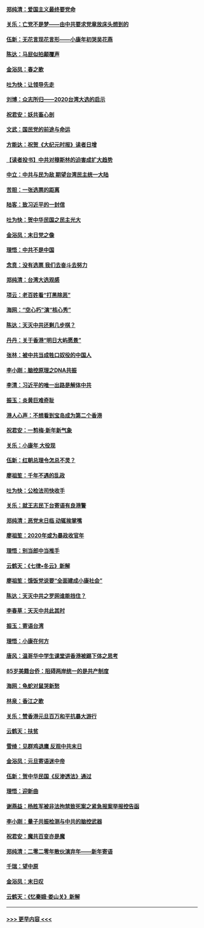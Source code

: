 #### [郑纯清：爱国主义最终要党命](../pages/nsc993/n11802197.md?t=01190555) 
#### [关乐：亡党不是梦——由中共要求党章放床头想到的](../pages/nsc993/n11802156.md?t=01190555) 
#### [伍新：无花言现花言形——小康年初哭吴花燕](../pages/nsc993/n11800044.md?t=01190555) 
#### [陈达：马屁似拍颠覆声](../pages/nsc993/n11800010.md?t=01190555) 
#### [金浴凤：春之歌](../pages/nsc993/n11797687.md?t=01190555) 
#### [吐为快：让领导先走](../pages/nsc993/n11797512.md?t=01190555) 
#### [刘博：众志所归——2020台湾大选的启示](../pages/nsc993/n11796878.md?t=01190555) 
#### [祝君安：妖共畜心剖](../pages/nsc993/n11794273.md?t=01190555) 
#### [文武：国民党的前途与命运](../pages/nsc993/n11794198.md?t=01190555) 
#### [方能达：祝贺《大纪元时报》读者日增](../pages/nsc993/n11793807.md?t=01190555) 
#### [【读者投书】中共对穆斯林的迫害成扩大趋势](../pages/nsc993/n11791371.md?t=01190555) 
#### [中立：中共与民为敌 期望台湾民主统一大陆](../pages/nsc993/n11790392.md?t=01190555) 
#### [苦胆：一张选票的距离](../pages/nsc993/n11788914.md?t=01190555) 
#### [陆客：致习近平的一封信](../pages/nsc993/n11788867.md?t=01190555) 
#### [吐为快：贺中华民国之民主光大](../pages/nsc993/n11788618.md?t=01190555) 
#### [金浴凤：末日党之像](../pages/nsc993/n11787475.md?t=01190555) 
#### [理悟：中共不是中国](../pages/nsc993/n11787463.md?t=01190555) 
#### [念贲：没有选票  我们去奋斗去努力](../pages/nsc993/n11787398.md?t=01190555) 
#### [郑纯清：台湾大选观感](../pages/nsc993/n11786210.md?t=01190555) 
#### [项云：老百姓看“打黑除恶”](../pages/nsc993/n11785398.md?t=01190555) 
#### [海网：“空心朽”演“核心秀”](../pages/nsc993/n11783874.md?t=01190555) 
#### [陈达：天灭中共还剩几步棋？](../pages/nsc993/n11783719.md?t=01190555) 
#### [丹丹：关于香港“明日大屿愿景”](../pages/nsc993/n11783273.md?t=01190555) 
#### [张林：被中共当成牲口奴役的中国人](../pages/nsc993/n11782397.md?t=01190555) 
#### [李小刚：脑控原理之DNA共振](../pages/nsc993/n11780962.md?t=01190555) 
#### [李清：习近平的唯一出路是解体中共](../pages/nsc993/n11780866.md?t=01190555) 
#### [振玉：炎黄巨难奇耻](../pages/nsc993/n11779632.md?t=01190555) 
#### [港人心声：不想看到宝岛成为第二个香港](../pages/nsc993/n11778817.md?t=01190555) 
#### [祝君安：一剪梅‧新年新气象](../pages/nsc993/n11776340.md?t=01190555) 
#### [关乐：小康年 大役现](../pages/nsc993/n11774213.md?t=01190555) 
#### [伍新：红朝总理令怎总不灵？](../pages/nsc993/n11770813.md?t=01190555) 
#### [廖祖笙：千年不遇的乱政](../pages/nsc993/n11770373.md?t=01190555) 
#### [吐为快：公检法司快收手](../pages/nsc993/n11770359.md?t=01190555) 
#### [关乐：就王志民下台寄语有良港警](../pages/nsc993/n11769903.md?t=01190555) 
#### [郑纯清：恶党末日临 动辄挨掌嘴](../pages/nsc993/n11769356.md?t=01190555) 
#### [廖祖笙：2020年或为暴政收官年](../pages/nsc993/n11768216.md?t=01190555) 
#### [理悟：别当郎中当推手](../pages/nsc993/n11768243.md?t=01190555) 
#### [云鹤天：《七律▪冬云》新解](../pages/nsc993/n11768204.md?t=01190555) 
#### [廖祖笙：饿饭党说要“全面建成小康社会”](../pages/nsc993/n11767482.md?t=01190555) 
#### [陈达：天灭中共之罗网谁能挡住？](../pages/nsc993/n11767465.md?t=01190555) 
#### [李春草：天灭中共此其时](../pages/nsc993/n11767452.md?t=01190555) 
#### [振玉：寄语台湾](../pages/nsc993/n11767432.md?t=01190555) 
#### [理悟：小康在何方](../pages/nsc993/n11767394.md?t=01190555) 
#### [唐风：温哥华中学生课堂讲香港被踢下体之思考](../pages/nsc993/n11766848.md?t=01190555) 
#### [85岁美籍台侨：阻碍两岸统一的是共产制度](../pages/nsc993/n11765043.md?t=01190555) 
#### [海网：龟蛇对鼠哭新愁](../pages/nsc993/n11764895.md?t=01190555) 
#### [林泉：香江之歌](../pages/nsc993/n11764415.md?t=01190555) 
#### [关乐：赞香港元旦百万和平抗暴大游行](../pages/nsc993/n11764382.md?t=01190555) 
#### [云鹤天：扶贫](../pages/nsc993/n11764245.md?t=01190555) 
#### [雪绮：见群鸡退鹰  反观中共末日](../pages/nsc993/n11762112.md?t=01190555) 
#### [金浴凤：元旦寄语迷中帝](../pages/nsc993/n11761788.md?t=01190555) 
#### [伍新：贺中华民国《反渗透法》通过](../pages/nsc993/n11761994.md?t=01190555) 
#### [理悟：迎新曲](../pages/nsc993/n11761152.md?t=01190555) 
#### [谢燕益：杨胜军被非法拘禁致死案之紧急报案举报控告函](../pages/nsc993/n11756134.md?t=01190555) 
#### [李小刚：量子共振检测与中共的脑控武器](../pages/nsc993/n11754518.md?t=01190555) 
#### [祝君安：魔共百变亦是魔](../pages/nsc993/n11754469.md?t=01190555) 
#### [郑纯清：二零二零年散伙演弃年——新年寄语](../pages/nsc993/n11754195.md?t=01190555) 
#### [千瑞：望中原](../pages/nsc993/n11754159.md?t=01190555) 
#### [金浴凤：末日叹](../pages/nsc993/n11752359.md?t=01190555) 
#### [云鹤天：《忆秦娥‧娄山关》新解](../pages/nsc993/n11752348.md?t=01190555) 

----
#### [ >>> 更早内容 <<< ](../indexes/nsc993-earlier.md)
